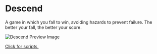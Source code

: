 # Descend
 A game in which you fall to win, avoiding hazards to prevent failure. The better your fall, the better your score.
 
 ![Descend Preview Image](https://user-images.githubusercontent.com/50239452/111804788-4eb12100-88c8-11eb-9a6a-2075b7c91bc5.gif)
 
[Click for scripts.](https://github.com/HalfTurf/Descend/tree/main/Unity%20Project/Assets/Scripts)
